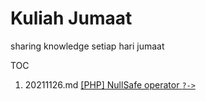 # Kuliah Jumaat
sharing knowledge setiap hari jumaat

TOC
1. 20211126.md [[PHP] NullSafe operator `?->` ]( https://github.com/hanafiah/kuliah_jumaat/blob/main/20211126.md )
